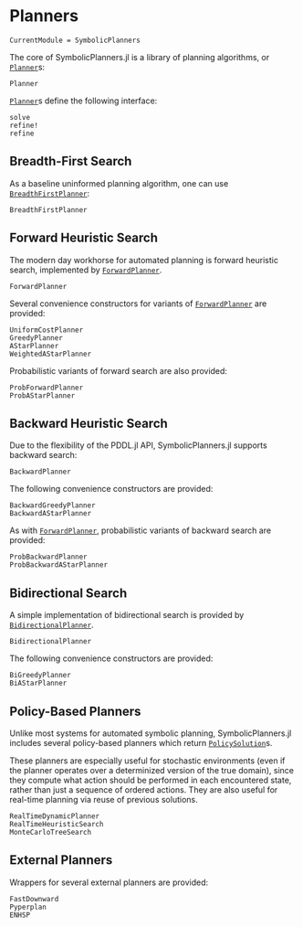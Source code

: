 # Planners

```@meta
CurrentModule = SymbolicPlanners
```

The core of SymbolicPlanners.jl is a library of planning algorithms, or 
[`Planner`](@ref)s:

```@docs
Planner
```

[`Planner`](@ref)s define the following interface:

```@docs
solve
refine!
refine
```

## Breadth-First Search

As a baseline uninformed planning algorithm, one can use 
[`BreadthFirstPlanner`](@ref):

```@docs
BreadthFirstPlanner
```

## Forward Heuristic Search

The modern day workhorse for automated planning is forward heuristic search,
implemented by [`ForwardPlanner`](@ref).

```@docs
ForwardPlanner
```

Several convenience constructors for variants of [`ForwardPlanner`](@ref)
are provided:

```@docs
UniformCostPlanner
GreedyPlanner
AStarPlanner
WeightedAStarPlanner
```

Probabilistic variants of forward search are also provided:

```@docs
ProbForwardPlanner
ProbAStarPlanner
```

## Backward Heuristic Search

Due to the flexibility of the PDDL.jl API, SymbolicPlanners.jl supports
backward search:

```@docs
BackwardPlanner
```

The following convenience constructors are provided:

```@docs
BackwardGreedyPlanner
BackwardAStarPlanner
```

As with [`ForwardPlanner`](@ref), probabilistic variants of backward search
are provided:

```@docs
ProbBackwardPlanner
ProbBackwardAStarPlanner
```

## Bidirectional Search

A simple implementation of bidirectional search is provided by 
[`BidirectionalPlanner`](@ref).

```@docs
BidirectionalPlanner
```

The following convenience constructors are provided:

```@docs
BiGreedyPlanner
BiAStarPlanner
```

## Policy-Based Planners

Unlike most systems for automated symbolic planning, SymbolicPlanners.jl
includes several policy-based planners which return [`PolicySolution`](@ref)s.

These planners are especially useful for stochastic environments (even if the
planner operates over a determinized version of the true domain), since they
compute what action should be performed in each encountered state, rather than
just a sequence of ordered actions. They are also useful for real-time planning
via reuse of previous solutions.

```@docs
RealTimeDynamicPlanner
RealTimeHeuristicSearch
MonteCarloTreeSearch
```

## External Planners

Wrappers for several external planners are provided:

```@docs
FastDownward
Pyperplan
ENHSP
```